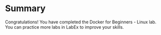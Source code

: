 # Summary

Congratulations! You have completed the Docker for Beginners - Linux lab. You can practice more labs in LabEx to improve your skills.
